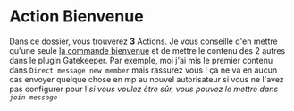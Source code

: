# Action Bienvenue
Dans ce dossier, vous trouverez **3** Actions. Je vous conseille d'en mettre qu'une seule [la commande bienvenue](https://github.com/Merlode11/botscustomcommands/blob/master/Atlas/bienvenue/label-bienvenue.action) et de mettre le contenu des 2 autres dans le plugin Gatekeeper. Par exemple, moi j'ai mis le premier contenu dans `Direct message new member` mais rassurez vous ! ça ne va en aucun cas envoyer quelque chose en mp au nouvel autorisateur si vous ne l'avez pas configurer pour ! *si vous voulez être sûr, vous pouvez le mettre dans `join message`*
